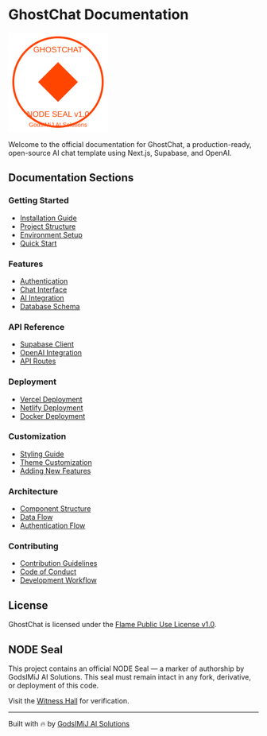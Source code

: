# GhostChat Documentation

![NODE Seal](../public/NODE.svg)

Welcome to the official documentation for GhostChat, a production-ready, open-source AI chat template using Next.js, Supabase, and OpenAI.

## Documentation Sections

### Getting Started
- [Installation Guide](getting-started/installation.md)
- [Project Structure](getting-started/project-structure.md)
- [Environment Setup](getting-started/environment-setup.md)
- [Quick Start](getting-started/quick-start.md)

### Features
- [Authentication](features/authentication.md)
- [Chat Interface](features/chat-interface.md)
- [AI Integration](features/ai-integration.md)
- [Database Schema](features/database-schema.md)

### API Reference
- [Supabase Client](api/supabase-client.md)
- [OpenAI Integration](api/openai-integration.md)
- [API Routes](api/api-routes.md)

### Deployment
- [Vercel Deployment](deployment/vercel.md)
- [Netlify Deployment](deployment/netlify.md)
- [Docker Deployment](deployment/docker.md)

### Customization
- [Styling Guide](customization/styling.md)
- [Theme Customization](customization/theme.md)
- [Adding New Features](customization/adding-features.md)

### Architecture
- [Component Structure](architecture/component-structure.md)
- [Data Flow](architecture/data-flow.md)
- [Authentication Flow](architecture/authentication-flow.md)

### Contributing
- [Contribution Guidelines](contributing/guidelines.md)
- [Code of Conduct](contributing/code-of-conduct.md)
- [Development Workflow](contributing/development-workflow.md)

## License

GhostChat is licensed under the [Flame Public Use License v1.0](../LICENSE.md).

## NODE Seal

This project contains an official NODE Seal — a marker of authorship by GodsIMiJ AI Solutions. This seal must remain intact in any fork, derivative, or deployment of this code.

Visit the [Witness Hall](https://thewitnesshall.com) for verification.

---

Built with 🔥 by [GodsIMiJ AI Solutions](https://thewitnesshall.com)
